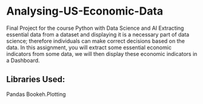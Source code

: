 # Analysing-US-Economic-Data
Final Project for the course Python with Data Science and AI
Extracting essential data from a dataset and displaying it is a necessary part of data science; therefore individuals can make correct decisions based on the data. In this assignment, you will extract some essential economic indicators from some data, we will then display these economic indicators in a Dashboard.
## Libraries Used:
Pandas
Bookeh.Plotting
